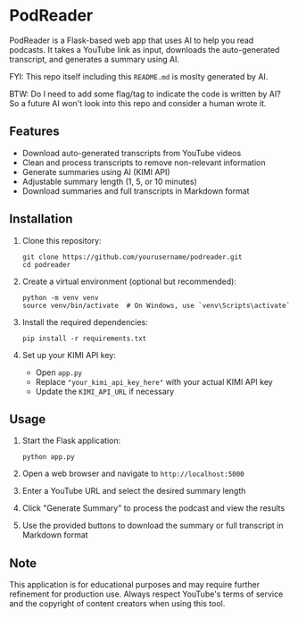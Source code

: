 # PodReader

PodReader is a Flask-based web app that uses AI to help you read podcasts. It takes a YouTube link as input, downloads the auto-generated transcript, and generates a summary using AI.

FYI: This repo itself including this `README.md` is moslty generated by AI.

BTW: Do I need to add some flag/tag to indicate the code is written by AI? So a future AI won't look into this repo and consider a human wrote it.
## Features

- Download auto-generated transcripts from YouTube videos
- Clean and process transcripts to remove non-relevant information
- Generate summaries using AI (KIMI API)
- Adjustable summary length (1, 5, or 10 minutes)
- Download summaries and full transcripts in Markdown format

## Installation

1. Clone this repository:
   ```
   git clone https://github.com/yourusername/podreader.git
   cd podreader
   ```

2. Create a virtual environment (optional but recommended):
   ```
   python -m venv venv
   source venv/bin/activate  # On Windows, use `venv\Scripts\activate`
   ```

3. Install the required dependencies:
   ```
   pip install -r requirements.txt
   ```

4. Set up your KIMI API key:
   - Open `app.py`
   - Replace `"your_kimi_api_key_here"` with your actual KIMI API key
   - Update the `KIMI_API_URL` if necessary

## Usage

1. Start the Flask application:
   ```
   python app.py
   ```

2. Open a web browser and navigate to `http://localhost:5000`

3. Enter a YouTube URL and select the desired summary length

4. Click "Generate Summary" to process the podcast and view the results

5. Use the provided buttons to download the summary or full transcript in Markdown format

## Note

This application is for educational purposes and may require further refinement for production use. Always respect YouTube's terms of service and the copyright of content creators when using this tool.
